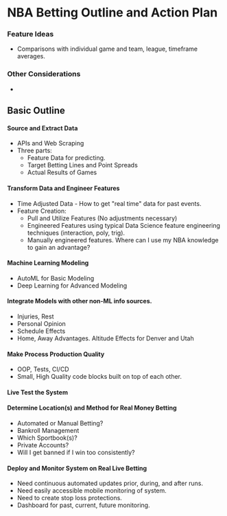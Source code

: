 # NBA Betting Outline and Action Plan

### Feature Ideas
* Comparisons with individual game and team, league, timeframe averages.

### Other Considerations
*     

## Basic Outline
#### Source and Extract Data
* APIs and Web Scraping
* Three parts:
    * Feature Data for predicting.
    * Target Betting Lines and Point Spreads
    * Actual Results of Games

#### Transform Data and Engineer Features
* Time Adjusted Data - How to get "real time" data for past events.
* Feature Creation:
    * Pull and Utilize Features (No adjustments necessary)
    * Engineered Features using typical Data Science feature engineering techniques (interaction, poly, trig).
    * Manually engineered features. Where can I use my NBA knowledge to gain an advantage?

#### Machine Learning Modeling
* AutoML for Basic Modeling
* Deep Learning for Advanced Modeling

#### Integrate Models with other non-ML info sources.
* Injuries, Rest
* Personal Opinion
* Schedule Effects
* Home, Away Advantages. Altitude Effects for Denver and Utah

#### Make Process Production Quality
* OOP, Tests, CI/CD
* Small, High Quality code blocks built on top of each other.

#### Live Test the System

#### Determine Location(s) and Method for Real Money Betting
* Automated or Manual Betting?
* Bankroll Management
* Which Sportbook(s)?
* Private Accounts?
* Will I get banned if I win too consistently?

#### Deploy and Monitor System on Real Live Betting
* Need continuous automated updates prior, during, and after runs.
* Need easily accessible mobile monitoring of system. 
* Need to create stop loss protections.
* Dashboard for past, current, future monitoring.
